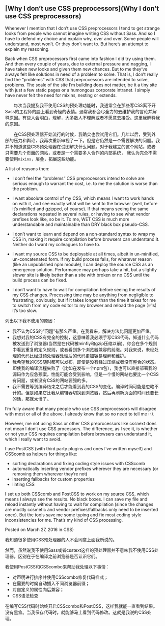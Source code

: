 ## [Why I don’t use CSS preprocessors](Why I don’t use CSS preprocessors)

Whenever I mention that I don’t use CSS preprocessors I tend to get strange looks from people who cannot imagine writing CSS without Sass. And so I have to defend my choice and explain why, over and over. Some people will understand, most won’t. Or they don’t want to. But here’s an attempt to explain my reasoning.

Back when CSS preprocessors first came into fashion I did try using them. And then every couple of years, due to external pressure and nagging, I have taken new looks and given them new chances. But to me they’ve always felt like solutions in need of a problem to solve. That is, I don’t really find the “problems” with CSS that preprocessors are intended to solve, problems. The scale of the site I’m building does not matter, be it a tiny site with just a few static pages or a humongous corporate intranet. I simply have never felt the need for mixins, nesting or extends.

&emsp;&emsp;每次当我提及我不使用CSS的预处理功能时，我通常会在那些写CSS离不开Sass的工程师的脸上看到奇怪的表情。通常我都会尽全力的去维护我的言论并解释原因。有些人会明白，理解，大多数人不理解或者不愿意去接受。这里我解释我的原因。

&emsp;&emsp;在CSS预处理器开始流行的时候，我确实也尝试用它们。几年以后，受到外部的压力和舆论，我再次重新审视了一下。但是它仍然是一个需要解决的问题。我并不知道这些CSS预处理器在试图解决什么问题。对于我建立的这个网站，或者只需要几个页面的网站，或者是一个需要多人合作的内部系统， 我认为完全不需要使用`mixins`，层叠，拓展这些功能。

A list of reasons then:

* I don’t feel the “problems” CSS preprocessors intend to solve are serious enough to warrant the cost, i.e. to me the solution is worse than the problem.
 
* I want absolute control of my CSS, which means I want to work hands on with it, and see exactly what will be sent to the browser (well, before it’s minified and gzipped, of course). If that means seeing the same declarations repeated in several rules, or having to see what vendor prefixes look like, so be it. To me, WET CSS is much more understandable and maintainable than DRY black box pseudo-CSS.

* I don’t want to learn and depend on a non-standard syntax to wrap my CSS in, making it require compilation before browsers can understand it. Neither do I want my colleagues to have to.

* I want my source CSS to be deployable at all times, albeit in un-minified, un-concatenated form. If my build process fails, for whatever reason (like an unpublished npm module), I can deploy the source CSS as an emergency solution. Performance may perhaps take a hit, but a slightly slower site is likely better than a site with broken or no CSS until the build process can be fixed.

* I don’t want to have to wait for compilation before seeing the results of my CSS changes. Processing time may be anything from negligible to frustrating, obviously, but if it takes longer than the time it takes for me to switch from my code editor to my browser and reload the page (≈1s) it’s too slow.

列出以下我不使用的原因： 

* 我不认为CSS的“问题”有那么严重。在我看来，解决方法比问题更加严重。
* 我想对我的CSS有完全的控制，这意味着我必须手写CSS代码，知道什么代码被发送到了浏览器(当然是在代码被minfiy和gzip压缩以前)。你会在多个规则中看到重复的定义规则，或者看到多个浏览器兼容的前缀。对我来说，未经处理的代码比经过预处理器处理后的代码更加容易理解和维护。 
* 我希望我的CSS随时都可以发布，即使是没有经过压缩或者没有整合的状态。即使我的编译流程失败了（比如在发布一个npm包），我也可以直接部署我的源码作为应急预案。性能可能会受到影响，但是一个慢的网站也要比一个CSS有问题，或者没有CSS的网站要强的多。
* 我不需要等到编译结束之后才能看到我的CSS的变化。编译时间可能是忽略不计的。但是如果它比我从编辑器切换到浏览器，然后再刷新页面的时间还要长的话，那就太慢了。 


I’m fully aware that many people who use CSS preprocessors will disagree with most or all of the above. I already know that so no need to tell me :-).

However, me not using Sass or other CSS preprocessors like cssnext does not mean I don’t use CSS processors. The difference, as I see it, is whether or not your CSS requires compilation before browsers can understand it, which I really want to avoid.

I use PostCSS (with third party plugins and ones I’ve written myself) and CSScomb as helpers for things like:

* sorting declarations and fixing coding style issues with CSScomb
* automatically inserting vendor prefixes wherever they are necessary (or removing them wherever they’re not)
* inserting fallbacks for custom properties
* linting CSS

I set up both CSScomb and PostCSS to work on my source CSS, which means I always see the results. No black boxes. I can save my file and reload instantly without having to wait for compilation (since the changes are mostly cosmetic and vendor prefixes/fallbacks only need to be inserted once). But the tools save me some typing and fix most coding style inconsistencies for me. That’s my kind of CSS processing.

Posted on March 27, 2016 in CSS)

我知道很多使用CSS预处理器的人不会同意上面我所说的。

然而，虽然说我不使用Sass或者csstext这样的预处理器并不意味我不使用CSS处理器。区别在于在编译之前浏览器是否认识它们。

我使用PostCSS和CSScombo来帮助我处理以下事情：

* 对声明进行排序并使用CSScombo修复代码样式；
* 在需要的时候自动插入不同浏览器前缀；
* 对自定义的属性向后兼容；
* CSS语法检查

在编写CSS代码时始终开启CSScombo和PostCSS，这样我就能一直看到结果。没有黑盒。当我保存代码时，就能够马上看到代码修改。这就是我说的CSS处理。



